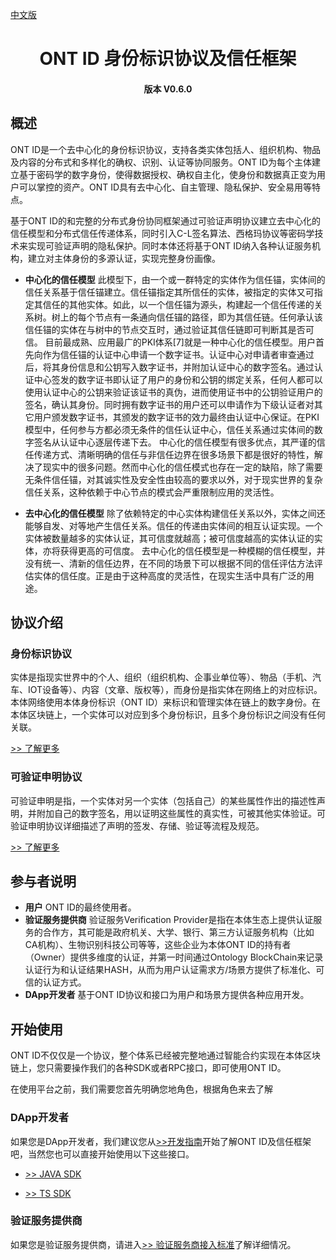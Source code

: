 [中文版](./README_cn.md)


<h1 align="center">ONT ID 身份标识协议及信任框架 </h1>
<h4 align="center">版本 V0.6.0 </h4>

## 概述

ONT ID是一个去中心化的身份标识协议，支持各类实体包括人、组织机构、物品及内容的分布式和多样化的确权、识别、认证等协同服务。ONT ID为每个主体建立基于密码学的数字身份，使得数据授权、确权自主化，使身份和数据真正变为用户可以掌控的资产。ONT ID具有去中心化、自主管理、隐私保护、安全易用等特点。

基于ONT ID的和完整的分布式身份协同框架通过可验证声明协议建立去中心化的信任模型和分布式信任传递体系，同时引入C-L签名算法、西格玛协议等密码学技术来实现可验证声明的隐私保护。同时本体还将基于ONT ID纳入各种认证服务机构，建立对主体身份的多源认证，实现完整身份画像。

* **中心化的信任模型**
此模型下，由一个或一群特定的实体作为信任锚，实体间的信任关系基于信任锚建立。信任锚指定其所信任的实体，被指定的实体又可指定其信任的其他实体。如此，以一个信任锚为源头，构建起一个信任传递的关系树。树上的每个节点有一条通向信任锚的路径，即为其信任链。任何承认该信任锚的实体在与树中的节点交互时，通过验证其信任链即可判断其是否可信。
目前最成熟、应用最广的PKI体系[7]就是一种中心化的信任模型。用户首先向作为信任锚的认证中心申请一个数字证书。认证中心对申请者审查通过后，将其身份信息和公钥写入数字证书，并附加认证中心的数字签名。通过认证中心签发的数字证书即认证了用户的身份和公钥的绑定关系，任何人都可以使用认证中心的公钥来验证该证书的真伪，进而使用证书中的公钥验证用户的签名，确认其身份。同时拥有数字证书的用户还可以申请作为下级认证者对其它用户颁发数字证书，其颁发的数字证书的效力最终由认证中心保证。在PKI模型中，任何参与方都必须无条件的信任认证中心，信任关系通过实体间的数字签名从认证中心逐层传递下去。
中心化的信任模型有很多优点，其严谨的信任传递方式、清晰明确的信任与非信任边界在很多场景下都是很好的特性，解决了现实中的很多问题。然而中心化的信任模式也存在一定的缺陷，除了需要无条件信任锚，对其诚实性及安全性由较高的要求以外，对于现实世界的复杂信任关系，这种依赖于中心节点的模式会严重限制应用的灵活性。

* **去中心化的信任模型** 
除了依赖特定的中心实体构建信任关系以外，实体之间还能够自发、对等地产生信任关系。信任的传递由实体间的相互认证实现。一个实体被数量越多的实体认证，其可信度就越高；被可信度越高的实体认证的实体，亦将获得更高的可信度。
去中心化的信任模型是一种模糊的信任模型，并没有统一、清新的信任边界，在不同的场景下可以根据不同的信任评估方法评估实体的信任度。正是由于这种高度的灵活性，在现实生活中具有广泛的用途。

## 协议介绍

### **身份标识协议**

实体是指现实世界中的个人、组织（组织机构、企事业单位等）、物品（手机、汽车、IOT设备等）、内容（文章、版权等），而身份是指实体在网络上的对应标识。本体网络使用本体身份标识（ONT ID）来标识和管理实体在链上的数字身份。在本体区块链上，一个实体可以对应到多个身份标识，且多个身份标识之间没有任何关联。

[>> 了解更多](http://git.ont.network/??)

### **可验证申明协议**

可验证申明是指，一个实体对另一个实体（包括自己）的某些属性作出的描述性声明，并附加自己的数字签名，用以证明这些属性的真实性，可被其他实体验证。可验证申明协议详细描述了声明的签发、存储、验证等流程及规范。

[>> 了解更多](http://git.ont.network/??)

## 参与者说明

* **用户** ONT ID的最终使用者。 
* **验证服务提供商** 验证服务Verification Provider是指在本体生态上提供认证服务的合作方，其可能是政府机关、大学、银行、第三方认证服务机构（比如CA机构）、生物识别科技公司等等，这些企业为本体ONT ID的持有者（Owner）提供多维度的认证，并第一时间通过Ontology BlockChain来记录认证行为和认证结果HASH，从而为用户认证需求方/场景方提供了标准化、可信的认证方式。
* **DApp开发者** 基于ONT ID协议和接口为用户和场景方提供各种应用开发。


## 开始使用

ONT ID不仅仅是一个协议，整个体系已经被完整地通过智能合约实现在本体区块链上，您只需要操作我们的各种SDK或者RPC接口，即可使用ONT ID。

在使用平台之前，我们需要您首先明确您地角色，根据角色来去了解

### DApp开发者
如果您是DApp开发者，我们建议您从[>>开发指南](http://git.ont.network/??)开始了解ONT ID及信任框架吧，当然您也可以直接开始使用以下这些接口。

* [>> JAVA SDK](ont-sdk-java.md) 

* [>> TS SDK](ont-sdk-ts.md)  

### 验证服务提供商
如果您是验证服务提供商，请进入[>> 验证服务商接入标准](./docs/en/verification_provider_specification.md)了解详细情况。





